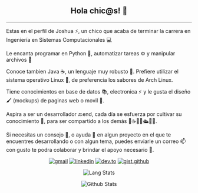 <div align="center">
  <h2>Hola chic@s! 👋</h2>
</div>


<hr>

Estas en el perfil de Joshua ⚡️, un chico que acaba de terminar la carrera en Ingeniería en Sistemas Computacionales 💻

Le encanta programar en Python 🐍, automatizar tareas ⚙ y manipular archivos 📄

Conoce tambien Java ☕, un lenguaje muy robusto 💪. Prefiere utilizar el sistema operativo Linux 🐧, de preferencia los sabores de Arch Linux.

Tiene conocimientos en base de datos 📚, electronica ⚡ y le gusta el diseño 🖌️ (mockups) de paginas web o movil 📱.

Aspira a ser un desarrollador 🔙end, cada día se esfuerza por cultivar su conocimiento 🌱, para ser compartido a los demás 🐍☕🐧🌐🛳️🐬🐘.

Si necesitas un consejo 🤝, o ayuda 💬 en algun proyecto en el que te encuentres desarrollando o con algun tema, puedes enviarle un correo 📫 con gusto te podra colaborar y brindar el apoyo necesario 🙌.

<div align="center">

[![gmail](https://img.shields.io/badge/Gmail-D14836?style=for-the-badge&logo=gmail&logoColor=white)](mailto:ojoshuacg@gmail.com)
[![linkedin](https://img.shields.io/badge/LinkedIn-0077B5?style=for-the-badge&logo=linkedin&logoColor=white)](https://mx.linkedin.com/in/ojoshuacg)
[![dev.to](https://img.shields.io/badge/dev.to-0A0A0A?style=for-the-badge&logo=devdotto&logoColor=white)](https://dev.to/ojoshuacg)
[![gist.github](https://img.shields.io/badge/Gist.Github-0A0A0A?style=for-the-badge&logo=github&logoColor=white)](https://gist.github.com/OJoshuaCG/)

![Lang Stats](https://github-readme-stats.vercel.app/api/top-langs/?username=OJoshuaCG&show_icons=true&theme=ayu-mirage&layout=compact)

![Github Stats](https://github-readme-stats.vercel.app/api?username=ojoshuacg&show_icons=true&theme=ayu-mirage)

</div>

<!--
**OJoshuaCG/OJoshuaCG** is a ✨ _special_ ✨ repository because its `README.md` (this file) appears on your GitHub profile.

Here are some ideas to get you started:

- 🔭 I’m currently working on ...
- 🌱 I’m currently learning ...
- 👯 I’m looking to collaborate on ...
- 🤔 I’m looking for help with ...
- 💬 Ask me about ...
- 📫 How to reach me: ...
- 😄 Pronouns: ...
- ⚡ Fun fact: ...

Badges source:
https://github.com/Ileriayo/markdown-badges
-->
